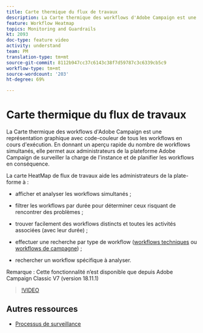 ```yaml
---
title: Carte thermique du flux de travaux
description: La Carte thermique des workflows d'Adobe Campaign est une représentation graphique avec code-couleur de tous les workflows en cours d'exécution.  En donnant un aperçu rapide du nombre de workflows simultanés, elle permet aux administrateurs de la plateforme Adobe Campaign de surveiller la charge de l'instance et de planifier les workflows en conséquence.
feature: Workflow Heatmap
topics: Monitoring and Guardrails
kt: 2093
doc-type: feature video
activity: understand
team: PM
translation-type: tm+mt
source-git-commit: 8112b947cc37c6143c38f7d59787c3c6339cb5c9
workflow-type: tm+mt
source-wordcount: '203'
ht-degree: 69%

---
```



# Carte thermique du flux de travaux

La Carte thermique des workflows d&#39;Adobe Campaign est une représentation graphique avec code-couleur de tous les workflows en cours d&#39;exécution.  En donnant un aperçu rapide du nombre de workflows simultanés, elle permet aux administrateurs de la plateforme Adobe Campaign de surveiller la charge de l&#39;instance et de planifier les workflows en conséquence.

La carte HeatMap de flux de travaux aide les administrateurs de la plate-forme à :

* afficher et analyser les workflows simultanés ;
* filtrer les workflows par durée pour déterminer ceux risquant de rencontrer des problèmes ;
* trouver facilement des workflows distincts et toutes les activités associées (avec leur durée) ;

* effectuer une recherche par type de workflow ([workflows techniques](https://docs.adobe.com/content/help/en/campaign-classic/using/automating-with-workflows/general-operation/building-a-workflow.html#technical-workflows) ou [workflows de campagne](https://docs.adobe.com/content/help/en/campaign-classic/using/automating-with-workflows/general-operation/building-a-workflow.html#campaign-workflows)) ;

* rechercher un workflow spécifique à analyser.

Remarque : Cette fonctionnalité n’est disponible que depuis Adobe Campaign Classic V7 (version 18.11.1)

>[!VIDEO](https://video.tv.adobe.com/v/25558?quality=12)

## Autres ressources

* [Processus de surveillance](https://docs.adobe.com/content/help/en/campaign-classic/using/monitoring-campaign-classic/production-procedures/monitoring-processes.html#Workflow_monitoring)
